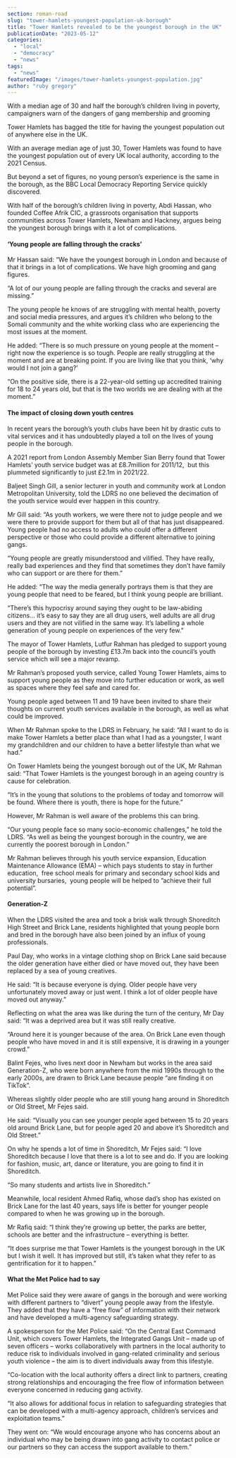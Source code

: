 ```yaml
---
section: roman-road
slug: "tower-hamlets-youngest-population-uk-borough"
title: "Tower Hamlets revealed to be the youngest borough in the UK"
publicationDate: "2023-05-12"
categories: 
  - "local"
  - "democracy"
  - "news"
tags: 
  - "news"
featuredImage: "/images/tower-hamlets-youngest-population.jpg"
author: "ruby gregory"
---
```


With a median age of 30 and half the borough’s children living in poverty, campaigners warn of the dangers of gang membership and grooming

Tower Hamlets has bagged the title for having the youngest population out of anywhere else in the UK.

With an average median age of just 30, Tower Hamlets was found to have the youngest population out of every UK local authority, according to the 2021 Census.

But beyond a set of figures, no young person’s experience is the same in the borough, as the BBC Local Democracy Reporting Service quickly discovered.

With half of the borough’s children living in poverty, Abdi Hassan, who founded Coffee Afrik CIC, a grassroots organisation that supports communities across Tower Hamlets, Newham and Hackney, argues being the youngest borough brings with it a lot of complications.

#### ‘Young people are falling through the cracks’

Mr Hassan said: “We have the youngest borough in London and because of that it brings in a lot of complications. We have high grooming and gang figures.

“A lot of our young people are falling through the cracks and several are missing.”

The young people he knows of are struggling with mental health, poverty and social media pressures, and argues it’s children who belong to the Somali community and the white working class who are experiencing the most issues at the moment.

He added: “There is so much pressure on young people at the moment – right now the experience is so tough. People are really struggling at the moment and are at breaking point. If you are living like that you think, ‘why would I not join a gang?’

“On the positive side, there is a 22-year-old setting up accredited training for 18 to 24 years old, but that is the two worlds we are dealing with at the moment.”

#### The impact of closing down youth centres

In recent years the borough’s youth clubs have been hit by drastic cuts to vital services and it has undoubtedly played a toll on the lives of young people in the borough.

A 2021 report from London Assembly Member Sian Berry found that Tower Hamlets’ youth service budget was at £8.7million for 2011/12,  but this plummeted significantly to just £2.1m in 2021/22.

Baljeet Singh Gill, a senior lecturer in youth and community work at London Metropolitan University, told the LDRS no one believed the decimation of the youth service would ever happen in this country.

Mr Gill said: “As youth workers, we were there not to judge people and we were there to provide support for them but all of that has just disappeared. Young people had no access to adults who could offer a different perspective or those who could provide a different alternative to joining gangs.

“Young people are greatly misunderstood and vilified. They have really, really bad experiences and they find that sometimes they don’t have family who can support or are there for them.”

He added: “The way the media generally portrays them is that they are young people that need to be feared, but I think young people are brilliant.

“There’s this hypocrisy around saying they ought to be law-abiding citizens… it’s easy to say they are all drug users, well adults are all drug users and they are not vilified in the same way. It’s labelling a whole generation of young people on experiences of the very few.”

The mayor of Tower Hamlets, Lutfur Rahman has pledged to support young people of the borough by investing £13.7m back into the council’s youth service which will see a major revamp.

Mr Rahman’s proposed youth service, called Young Tower Hamlets, aims to support young people as they move into further education or work, as well as spaces where they feel safe and cared for.

Young people aged between 11 and 19 have been invited to share their thoughts on current youth services available in the borough, as well as what could be improved.

When Mr Rahman spoke to the LDRS in February, he said: “All I want to do is make Tower Hamlets a better place than what I had as a youngster, I want my grandchildren and our children to have a better lifestyle than what we had.”

On Tower Hamlets being the youngest borough out of the UK, Mr Rahman said: “That Tower Hamlets is the youngest borough in an ageing country is cause for celebration.

“It’s in the young that solutions to the problems of today and tomorrow will be found. Where there is youth, there is hope for the future.”

However, Mr Rahman is well aware of the problems this can bring.

“Our young people face so many socio-economic challenges,” he told the LDRS. “As well as being the youngest borough in the country, we are currently the poorest borough in London.”

Mr Rahman believes through his youth service expansion, Education Maintenance Allowance (EMA) – which pays students to stay in further education,  free school meals for primary and secondary school kids and university bursaries,  young people will be helped to ”achieve their full potential”.

#### Generation-Z

When the LDRS visited the area and took a brisk walk through Shoreditch High Street and Brick Lane, residents highlighted that young people born and bred in the borough have also been joined by an influx of young professionals.

Paul Day, who works in a vintage clothing shop on Brick Lane said because the older generation have either died or have moved out, they have been replaced by a sea of young creatives.

He said: “It is because everyone is dying. Older people have very unfortunately moved away or just went. I think a lot of older people have moved out anyway.”

Reflecting on what the area was like during the turn of the century, Mr Day said: “It was a deprived area but it was still really creative.

“Around here it is younger because of the area. On Brick Lane even though people who have moved in and it is still expensive, it is drawing in a younger crowd.”

Balint Fejes, who lives next door in Newham but works in the area said Generation-Z, who were born anywhere from the mid 1990s through to the early 2000s, are drawn to Brick Lane because people “are finding it on TikTok”.

Whereas slightly older people who are still young hang around in Shoreditch or Old Street, Mr Fejes said.

He said: “Visually you can see younger people aged between 15 to 20 years old around Brick Lane, but for people aged 20 and above it’s Shoreditch and Old Street.”

On why he spends a lot of time in Shoreditch, Mr Fejes said: “I love Shoreditch because I love that there is a lot to see and do. If you are looking for fashion, music, art, dance or literature, you are going to find it in Shoreditch.

“So many students and artists live in Shoreditch.”

Meanwhile, local resident Ahmed Rafiq, whose dad’s shop has existed on Brick Lane for the last 40 years, says life is better for younger people compared to when he was growing up in the borough.

Mr Rafiq said: “I think they’re growing up better, the parks are better, schools are better and the infrastructure – everything is better.

“It does surprise me that Tower Hamlets is the youngest borough in the UK but I wish it well. It has improved but still, it’s taken what they refer to as gentrification for it to happen.”

#### What the Met Police had to say

Met Police said they were aware of gangs in the borough and were working with different partners to “divert” young people away from the lifestyle. They added that they have a “free flow” of information with their network and have developed a multi-agency safeguarding strategy.

A spokesperson for the Met Police said: “On the Central East Command Unit, which covers Tower Hamlets, the Integrated Gangs Unit – made up of seven officers – works collaboratively with partners in the local authority to reduce risk to individuals involved in gang-related criminality and serious youth violence – the aim is to divert individuals away from this lifestyle.

“Co-location with the local authority offers a direct link to partners, creating strong relationships and encouraging the free flow of information between everyone concerned in reducing gang activity.

“It also allows for additional focus in relation to safeguarding strategies that can be developed with a multi-agency approach, children’s services and exploitation teams.”

They went on: “We would encourage anyone who has concerns about an individual who may be being drawn into gang activity to contact police or our partners so they can access the support available to them.”


